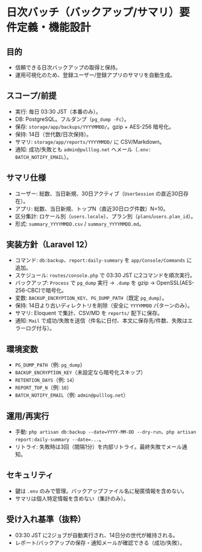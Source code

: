 # 日次バッチ（バックアップ/サマリ）要件定義・機能設計

## 目的
- 信頼できる日次バックアップの取得と保持。
- 運用可視化のため、登録ユーザー/登録アプリのサマリを自動生成。

## スコープ/前提
- 実行: 毎日 03:30 JST（本番のみ）。
- DB: PostgreSQL。フルダンプ（`pg_dump -Fc`）。
- 保存: `storage/app/backups/YYYYMMDD/`。gzip + AES-256 暗号化。
- 保持: 14日（世代数/日次保持）。
- サマリ: `storage/app/reports/YYYYMMDD/` に CSV/Markdown。
- 通知: 成功/失敗とも `admin@pulllog.net` へメール（`.env: BATCH_NOTIFY_EMAIL`）。

## サマリ仕様
- ユーザー: 総数、当日新規、30日アクティブ（`UserSession` の直近30日存在）。
- アプリ: 総数、当日新規、トップN（直近30日ログ件数）N=10。
- 区分集計: ロケール別（`users.locale`）、プラン別（`plans`/`users.plan_id`）。
- 形式: `summary_YYYYMMDD.csv` / `summary_YYYYMMDD.md`。

## 実装方針（Laravel 12）
- コマンド: `db:backup`、`report:daily-summary` を `app/Console/Commands` に追加。
- スケジュール: `routes/console.php` で 03:30 JST に2コマンドを順次実行。
- バックアップ: `Process` で `pg_dump` 実行 → `.dump` を gzip → OpenSSL(AES-256-CBC)で暗号化。
- 変数: `BACKUP_ENCRYPTION_KEY`、`PG_DUMP_PATH`（既定 `pg_dump`）。
- 保持: 14日より古いディレクトリを削除（安全に `YYYYMMDD` パターンのみ）。
- サマリ: Eloquent で集計、CSV/MD を `reports/` 配下に保存。
- 通知: `Mail` で成功/失敗を送信（件名に日付、本文に保存先/件数、失敗はエラーログ付与）。

## 環境変数
- `PG_DUMP_PATH`（例: `pg_dump`）
- `BACKUP_ENCRYPTION_KEY`（未設定なら暗号化スキップ）
- `RETENTION_DAYS`（例: `14`）
- `REPORT_TOP_N`（例: `10`）
- `BATCH_NOTIFY_EMAIL`（例: `admin@pulllog.net`）

## 運用/再実行
- 手動: `php artisan db:backup --date=YYYY-MM-DD --dry-run`、`php artisan report:daily-summary --date=...`。
- リトライ: 失敗時は3回（間隔1分）を内部リトライ。最終失敗でメール通知。

## セキュリティ
- 鍵は `.env` のみで管理。バックアップファイル名に秘匿情報を含めない。
- サマリは個人特定情報を含めない（集計のみ）。

## 受け入れ基準（抜粋）
- 03:30 JST に2ジョブが自動実行され、14日分の世代が維持される。
- レポート/バックアップの保存・通知メールが確認できる（成功/失敗）。
